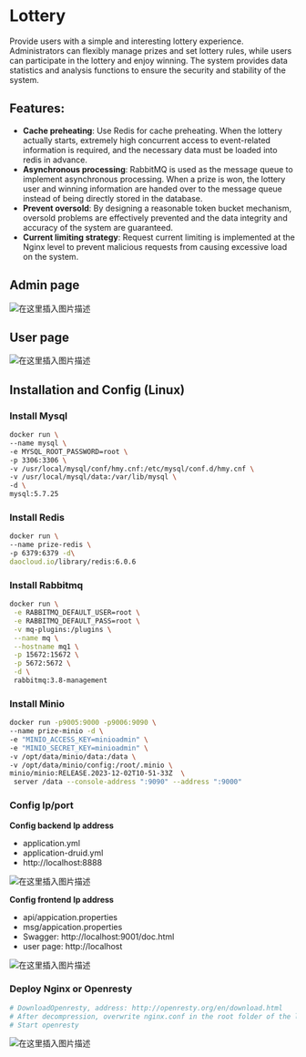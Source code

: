 # Lottery

Provide users with a simple and interesting lottery experience. Administrators can flexibly manage prizes and set lottery rules, while users can participate in the lottery and enjoy winning. The system provides data statistics and analysis functions to ensure the security and stability of the system.



## Features:

- **Cache preheating**: Use Redis for cache preheating. When the lottery actually starts, extremely high concurrent access to event-related information is required, and the necessary data must be loaded into redis in advance.
- **Asynchronous processing**: RabbitMQ is used as the message queue to implement asynchronous processing. When a prize is won, the lottery user and winning information are handed over to the message queue instead of being directly stored in the database.
- **Prevent oversold**: By designing a reasonable token bucket mechanism, oversold problems are effectively prevented and the data integrity and accuracy of the system are guaranteed.
- **Current limiting strategy**: Request current limiting is implemented at the Nginx level to prevent malicious requests from causing excessive load on the system.



## Admin page

![在这里插入图片描述](https://img-blog.csdnimg.cn/direct/9372bab8e8b34e42a8accd064d9447ec.png)



## User page

![在这里插入图片描述](https://img-blog.csdnimg.cn/direct/917cd09381fc4d12b415773317b6baf2.png)



## Installation and Config (Linux)

### Install Mysql

```sh
docker run \
--name mysql \
-e MYSQL_ROOT_PASSWORD=root \
-p 3306:3306 \
-v /usr/local/mysql/conf/hmy.cnf:/etc/mysql/conf.d/hmy.cnf \
-v /usr/local/mysql/data:/var/lib/mysql \
-d \
mysql:5.7.25
```



### Install Redis

```sh
docker run \
--name prize-redis \
-p 6379:6379 -d\
daocloud.io/library/redis:6.0.6
```



### Install Rabbitmq

```sh
docker run \
 -e RABBITMQ_DEFAULT_USER=root \
 -e RABBITMQ_DEFAULT_PASS=root \
 -v mq-plugins:/plugins \
 --name mq \
 --hostname mq1 \
 -p 15672:15672 \
 -p 5672:5672 \
 -d \
 rabbitmq:3.8-management
```



### Install  Minio

```sh
docker run -p9005:9000 -p9006:9090 \
--name prize-minio -d \
-e "MINIO_ACCESS_KEY=minioadmin" \
-e "MINIO_SECRET_KEY=minioadmin" \
-v /opt/data/minio/data:/data \
-v /opt/data/minio/config:/root/.minio \
minio/minio:RELEASE.2023-12-02T10-51-33Z  \
 server /data --console-address ":9090" --address ":9000"
```



### Config Ip/port

**Config backend Ip address**

- application.yml
- application-druid.yml
- http://localhost:8888

![在这里插入图片描述](https://img-blog.csdnimg.cn/direct/c1320bc75e9d4592aa2a983bb65406f6.png#pic_center)



**Config frontend Ip address**

- api/appication.properties
- msg/appication.properties
- Swagger: http://localhost:9001/doc.html 
- user page: http://localhost

![在这里插入图片描述](https://img-blog.csdnimg.cn/direct/bc101d2fae6844f0ab51e99ab4939e3c.png#pic_center)



### Deploy Nginx or Openresty

```sh
# DownloadOpenresty, address: http://openresty.org/en/download.html
# After decompression, overwrite nginx.conf in the root folder of the lottery project with conf/nginx.conf in openresty
# Start openresty
```



![在这里插入图片描述](https://img-blog.csdnimg.cn/direct/540a9d081dd34227ae8cd3a94f155260.png#pic_center)